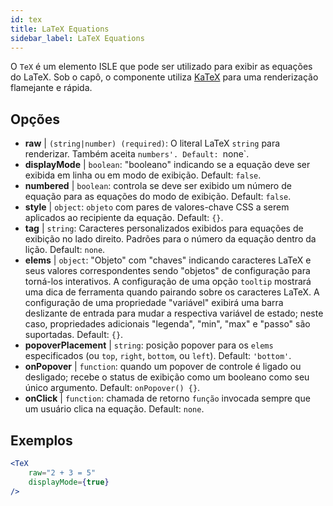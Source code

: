 ```yaml
---
id: tex
title: LaTeX Equations
sidebar_label: LaTeX Equations
---
```


O `TeX` é um elemento ISLE que pode ser utilizado para exibir as equações do LaTeX. Sob o capô, o componente utiliza [KaTeX](https://github.com/Khan/KaTeX) para uma renderização flamejante e rápida.

## Opções

* __raw__ | `(string|number) (required)`: O literal LaTeX `string` para renderizar. Também aceita `numbers'. Default: `none`.
* __displayMode__ | `boolean`: "booleano" indicando se a equação deve ser exibida em linha ou em modo de exibição. Default: `false`.
* __numbered__ | `boolean`: controla se deve ser exibido um número de equação para as equações do modo de exibição. Default: `false`.
* __style__ | `object`: `objeto` com pares de valores-chave CSS a serem aplicados ao recipiente da equação. Default: `{}`.
* __tag__ | `string`: Caracteres personalizados exibidos para equações de exibição no lado direito. Padrões para o número da equação dentro da lição. Default: `none`.
* __elems__ | `object`: "Objeto" com "chaves" indicando caracteres LaTeX e seus valores correspondentes sendo "objetos" de configuração para torná-los interativos. A configuração de uma opção `tooltip` mostrará uma dica de ferramenta quando pairando sobre os caracteres LaTeX. A configuração de uma propriedade "variável" exibirá uma barra deslizante de entrada para mudar a respectiva variável de estado; neste caso, propriedades adicionais "legenda", "min", "max" e "passo" são suportadas. Default: `{}`.
* __popoverPlacement__ | `string`: posição popover para os `elems` especificados (ou `top`, `right`, `bottom`, ou `left`). Default: `'bottom'`.
* __onPopover__ | `function`: quando um popover de controle é ligado ou desligado; recebe o status de exibição como um booleano como seu único argumento. Default: `onPopover() {}`.
* __onClick__ | `function`: chamada de retorno `função` invocada sempre que um usuário clica na equação. Default: `none`.


## Exemplos

```jsx live
<TeX
    raw="2 + 3 = 5"
    displayMode={true}
/>
```



